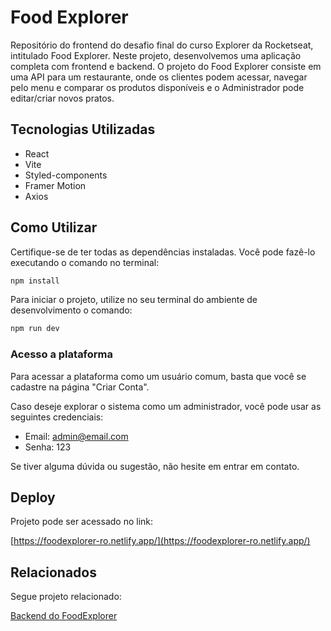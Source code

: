 # Food Explorer

Repositório do frontend do desafio final do curso Explorer da Rocketseat, intitulado Food Explorer. Neste projeto, desenvolvemos uma aplicação completa com frontend e backend. O projeto do Food Explorer consiste em uma API para um restaurante, onde os clientes podem acessar, navegar pelo menu e comparar os produtos disponíveis e o Administrador pode editar/criar novos pratos.


## Tecnologias Utilizadas

- React
- Vite
- Styled-components
- Framer Motion
- Axios

## Como Utilizar

Certifique-se de ter todas as dependências instaladas. Você pode fazê-lo executando o comando no terminal:

```bash
npm install
```

Para iniciar o projeto, utilize no seu terminal do ambiente de desenvolvimento o comando:
```bash
npm run dev
```

### Acesso a plataforma
Para acessar a plataforma como um usuário comum, basta que você se cadastre na página "Criar Conta".

Caso deseje explorar o sistema como um administrador, você pode usar as seguintes credenciais:

* Email: admin@email.com
* Senha: 123

Se tiver alguma dúvida ou sugestão, não hesite em entrar em contato.
## Deploy

Projeto pode ser acessado no link:

[https://foodexplorer-ro.netlify.app/](https://foodexplorer-ro.netlify.app/)


## Relacionados

Segue projeto relacionado:

[Backend do FoodExplorer](https://github.com/raoliveira/backend-foodexplorer/tree/main)
